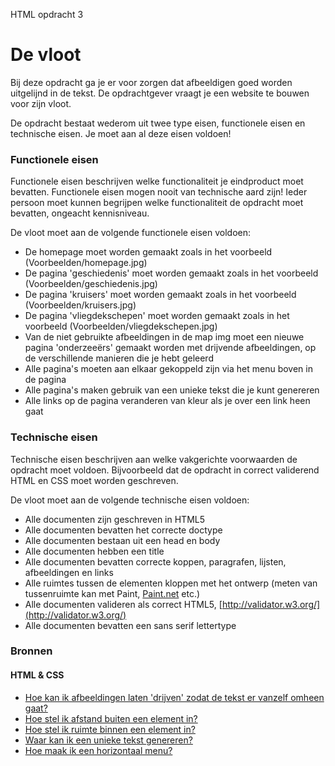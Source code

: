 HTML opdracht 3

# De vloot

Bij deze opdracht ga je er voor zorgen dat afbeeldigen goed worden uitgelijnd in de tekst.  De opdrachtgever vraagt je een website te bouwen voor zijn vloot.

De opdracht bestaat wederom uit twee type eisen, functionele eisen en technische eisen. Je moet aan al deze eisen voldoen!

### Functionele eisen

Functionele eisen beschrijven welke functionaliteit je eindproduct moet bevatten. Functionele eisen mogen nooit van technische aard zijn! Ieder persoon moet kunnen begrijpen welke functionaliteit de opdracht moet bevatten, ongeacht kennisniveau.

De vloot moet aan de volgende functionele eisen voldoen:

* De homepage moet worden gemaakt zoals in het voorbeeld (Voorbeelden/homepage.jpg)
* De pagina 'geschiedenis' moet worden gemaakt zoals in het voorbeeld (Voorbeelden/geschiedenis.jpg)
* De pagina 'kruisers' moet worden gemaakt zoals in het voorbeeld (Voorbeelden/kruisers.jpg)
* De pagina 'vliegdekschepen' moet worden gemaakt zoals in het voorbeeld (Voorbeelden/vliegdekschepen.jpg)
* Van de niet gebruikte afbeeldingen in de map img moet een nieuwe pagina 'onderzeeërs' gemaakt worden met drijvende afbeeldingen, op de verschillende manieren die je hebt geleerd
* Alle pagina's moeten aan elkaar gekoppeld zijn via het menu boven in de pagina
* Alle pagina's maken gebruik van een unieke tekst die je kunt genereren
* Alle links op de pagina veranderen van kleur als je over een link heen gaat

### Technische eisen
Technische eisen beschrijven aan welke vakgerichte voorwaarden de opdracht moet voldoen. Bijvoorbeeld dat de opdracht in correct validerend HTML en CSS moet worden geschreven.

De vloot moet aan de volgende technische eisen voldoen:
* Alle documenten zijn geschreven in HTML5
* Alle documenten bevatten het correcte doctype
* Alle documenten bestaan uit een head en body
* Alle documenten hebben een title
* Alle documenten bevatten correcte koppen, paragrafen, lijsten, afbeeldingen en links
* Alle ruimtes tussen de elementen kloppen met het ontwerp (meten van tussenruimte kan met Paint,  [Paint.net](http://www.getpaint.net/index.html)  etc.)
* Alle documenten valideren als correct HTML5, [http://validator.w3.org/](http://validator.w3.org/)
* Alle documenten bevatten een sans serif lettertype


### Bronnen
#### HTML & CSS
* [Hoe kan ik afbeeldingen laten 'drijven' zodat de tekst er vanzelf omheen gaat?](http://www.w3schools.com/cssref/pr_class_float.asp)
* [Hoe stel ik afstand buiten een element in?](http://www.w3schools.com/css/css_margin.asp)
* [Hoe stel ik ruimte binnen een element in?](http://www.w3schools.com/css/css_padding.asp)
* [Waar kan ik een unieke tekst genereren?](http://www.lipsum.com)
* [Hoe maak ik een horizontaal menu?](http://www.w3schools.com/css/css_navbar.asp)
